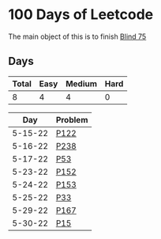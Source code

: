# 100 Days of Leetcode

The main object of this is to finish [Blind 75](https://leetcode.com/discuss/general-discussion/460599/blind-75-leetcode-questions)

## Days

| Total | Easy | Medium | Hard |
| ----- | ---- | ------ | ---- |
| 8     | 4    | 4      | 0    |


| Day     | Problem                                                                     |
| ------- | --------------------------------------------------------------------------- |
| 5-15-22 | [P122](https://leetcode.com/problems/best-time-to-buy-and-sell-stock/)      |
| 5-16-22 | [P238](https://leetcode.com/problems/product-of-array-except-self/)         |
| 5-17-22 | [P53](https://leetcode.com/problems/maximum-subarray/)                      |
| 5-23-22 | [P152](https://leetcode.com/problems/maximum-product-subarray/)             |
| 5-24-22 | [P153](https://leetcode.com/problems/find-minimum-in-rotated-sorted-array/) | 
| 5-25-22 | [P33](https://leetcode.com/problems/search-in-rotated-sorted-array/)        |
| 5-29-22 | [P167](https://leetcode.com/problems/two-sum-ii-input-array-is-sorted/)     |
| 5-30-22 | [P15](https://leetcode.com/problems/3sum/)                                  |
